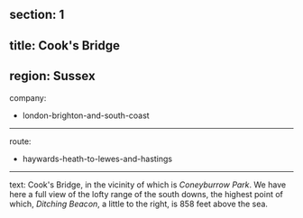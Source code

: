 section: 1
----
title: Cook's Bridge
----
region: Sussex
----
company:
- london-brighton-and-south-coast
----
route:
- haywards-heath-to-lewes-and-hastings
----
text: Cook's Bridge, in the vicinity of which is *Coneyburrow Park*. We have here a full view of the lofty range of the south downs, the highest point of which, *Ditching Beacon*, a little to the right, is 858 feet above the sea.

